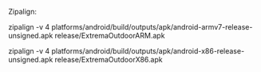 Zipalign:

zipalign -v 4 platforms/android/build/outputs/apk/android-armv7-release-unsigned.apk release/ExtremaOutdoorARM.apk

zipalign -v 4 platforms/android/build/outputs/apk/android-x86-release-unsigned.apk release/ExtremaOutdoorX86.apk
